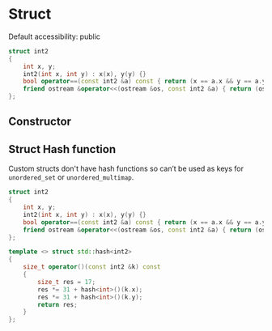 # Struct

Default accessibility: public

```cpp
struct int2
{
	int x, y;
	int2(int x, int y) : x(x), y(y) {}
	bool operator==(const int2 &a) const { return (x == a.x && y == a.y); }
	friend ostream &operator<<(ostream &os, const int2 &a) { return (os << "(" << a.x << "," << a.y << ")"); }
};
```

## Constructor

## Struct Hash function

Custom structs don't have hash functions so can’t be used as keys for `unordered_set` or `unordered_multimap`.

```cpp
struct int2
{
	int x, y;
	int2(int x, int y) : x(x), y(y) {}
	bool operator==(const int2 &a) const { return (x == a.x && y == a.y); }
	friend ostream &operator<<(ostream &os, const int2 &a) { return (os << "(" << a.x << "," << a.y << ")"); }
};

template <> struct std::hash<int2>
{
	size_t operator()(const int2 &k) const
	{
		size_t res = 17;
		res *= 31 + hash<int>()(k.x);
		res *= 31 + hash<int>()(k.y);
		return res;
	}
};
```
